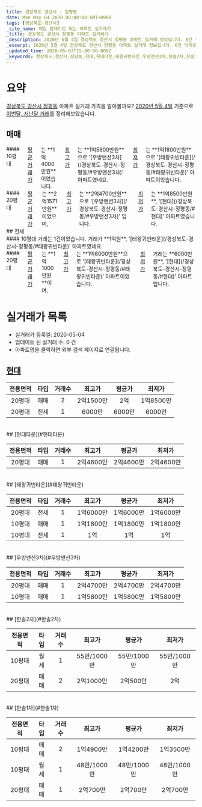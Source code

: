 ```yaml
---
title: 경상북도 경산시 - 정평동
date: Mon May 04 2020 00:00:00 GMT+0900
tags: [경상북도-경산시]
_site_name: 매일 업데이트 되는 아파트 실거래가
_title: 경상북도 경산시 정평동 아파트 실거래가
_description: 2020년 5월 4일 경상북도 경산시 정평동 아파트 실거래 정보입니다. 6건 아파트 정보가 있습니다.
_excerpt: 2020년 5월 4일 경상북도 경산시 정평동 아파트 실거래 정보입니다. 6건 아파트 정보가 있습니다.
_updated_time: 2020-05-03T15:00:00.000Z
_keywords: 경상북도,경산시,정평동,현대,현대타운,태왕귀빈타운,우방맨션3차,한솔2차,한솔1차
---
```





# 요약
<ins>경상북도 경산시 정평동</ins> 아파트 실거래 가격을 알아볼까요? <ins>2020년 5월 4일</ins> 기준으로 <ins>이번달, 지난달 거래</ins>를 정리해보았습니다.

## 매매
<div class="container">
<div class="six columns" markdown="1">
#### 10평대
<ins>평균 거래가</ins>는 **1억4000만원**이었습니다. <ins>최고가</ins>는 **1억5800만원**으로 '[우방맨션3차](/경상북도-경산시-정평동/#우방맨션3차)' 아파트였네요. <ins>최저가</ins>는 **1억1800만원**으로 '[태왕귀빈타운](/경상북도-경산시-정평동/#태왕귀빈타운)' 아파트이었습니다.
</div>
<div class="six columns" markdown="1">
#### 20평대
<ins>평균 거래가</ins>는 **2억1571만원**이었으며, <ins>최고가</ins>는 **2억4700만원**으로 '[우방맨션3차](/경상북도-경산시-정평동/#우방맨션3차)' 입니다. <ins>최저가</ins>는 **1억8500만원**, '[현대](/경상북도-경산시-정평동/#현대)' 아파트였습니다.
</div>
</div>
## 전세
<div class="container">
<div class="six columns" markdown="1">
#### 10평대
거래는 1건이었습니다. 거래가 **1억원**, '[태왕귀빈타운](/경상북도-경산시-정평동/#태왕귀빈타운)' 아파트였네요.
</div>
<div class="six columns" markdown="1">
#### 20평대
<ins>평균 거래가</ins>는 **1억1000만원**이며, <ins>최고가</ins>는 **1억6000만원**으로 '[태왕귀빈타운](/경상북도-경산시-정평동/#태왕귀빈타운)' 아파트이었습니다. <ins>최저가</ins> 거래는 **6000만원**, '[현대](/경상북도-경산시-정평동/#현대)' 아파트입니다.
</div>
</div>



# 실거래가 목록
- 실거래가 등록일: 2020-05-04
- 업데이트 된 실거래 수: 0 건
- 아파트명을 클릭하면 외부 검색 페이지로 연결됩니다.

## [현대](#현대)

|전용면적|타입|거래수|최고가|평균가|최저가|
|:---:|:---:|:---:|:---:|:---:|:---:|
|20평대|<span class="deal-type-1">매매</span>|2|2억1500만|2억|1억8500만|
|20평대|<span class="deal-type-2">전세</span>|1|6000만|6000만|6000만|

<br/>
## [현대타운](#현대타운)

|전용면적|타입|거래수|최고가|평균가|최저가|
|:---:|:---:|:---:|:---:|:---:|:---:|
|20평대|<span class="deal-type-1">매매</span>|1|2억4600만|2억4600만|2억4600만|

<br/>
## [태왕귀빈타운](#태왕귀빈타운)

|전용면적|타입|거래수|최고가|평균가|최저가|
|:---:|:---:|:---:|:---:|:---:|:---:|
|20평대|<span class="deal-type-2">전세</span>|1|1억6000만|1억6000만|1억6000만|
|10평대|<span class="deal-type-1">매매</span>|1|1억1800만|1억1800만|1억1800만|
|10평대|<span class="deal-type-2">전세</span>|1|1억|1억|1억|

<br/>
## [우방맨션3차](#우방맨션3차)

|전용면적|타입|거래수|최고가|평균가|최저가|
|:---:|:---:|:---:|:---:|:---:|:---:|
|20평대|<span class="deal-type-1">매매</span>|1|2억4700만|2억4700만|2억4700만|
|10평대|<span class="deal-type-1">매매</span>|1|1억5800만|1억5800만|1억5800만|

<br/>
## [한솔2차](#한솔2차)

|전용면적|타입|거래수|최고가|평균가|최저가|
|:---:|:---:|:---:|:---:|:---:|:---:|
|10평대|<span class="deal-type-3">월세</span>|1|55만/1000만|55만/1000만|55만/1000만|
|20평대|<span class="deal-type-1">매매</span>|2|2억1000만|2억500만|2억|

<br/>
## [한솔1차](#한솔1차)

|전용면적|타입|거래수|최고가|평균가|최저가|
|:---:|:---:|:---:|:---:|:---:|:---:|
|10평대|<span class="deal-type-1">매매</span>|2|1억4900만|1억4200만|1억3500만|
|10평대|<span class="deal-type-3">월세</span>|1|48만/1000만|48만/1000만|48만/1000만|
|20평대|<span class="deal-type-1">매매</span>|1|2억700만|2억700만|2억700만|

<br/>



